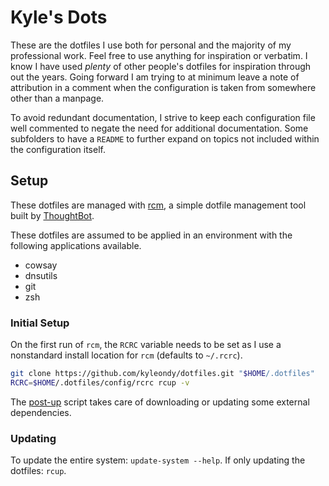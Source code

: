 # Kyle's Dots

These are the dotfiles I use both for personal and the majority of my professional work.
Feel free to use anything for inspiration or verbatim.
I know I have used _plenty_ of other people's dotfiles for inspiration through out the years.
Going forward I am trying to at minimum leave a note of attribution in a comment when the configuration is taken from somewhere other than a manpage.

To avoid redundant documentation, I strive to keep each configuration file well commented to negate the need for additional documentation.
Some subfolders to have a `README` to further expand on topics not included within the configuration itself.

## Setup

These dotfiles are managed with [rcm], a simple dotfile management tool built by [ThoughtBot].

These dotfiles are assumed to be applied in an environment with the following applications available.

- cowsay
- dnsutils
- git
- zsh

### Initial Setup

On the first run of `rcm`, the `RCRC` variable needs to be set as I use a nonstandard install location for `rcm` (defaults to `~/.rcrc`).

```bash
git clone https://github.com/kyleondy/dotfiles.git "$HOME/.dotfiles"
RCRC=$HOME/.dotfiles/config/rcrc rcup -v
```

The [post-up] script takes care of downloading or updating some external dependencies.

### Updating

To update the entire system: `update-system --help`.
If only updating the dotfiles: `rcup`.

[rcm]: https://github.com/thoughtbot/rcm
[ThoughtBot]: https://github.com/thoughtbot
[post-up]: ./hooks/post-up
